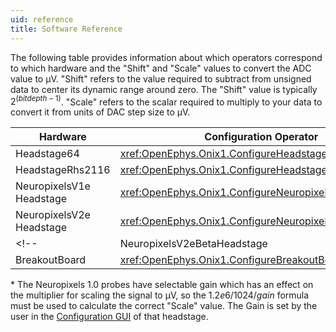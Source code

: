 ```yaml
---
uid: reference
title: Software Reference
---
```


The following table provides information about which operators correspond to which hardware and the "Shift" and "Scale"
values to convert the ADC value to μV. "Shift" refers to the value required to subtract from unsigned data to center its
dynamic range around zero. The "Shift" value is typically $2^{(bit depth - 1)}$. "Scale" refers to the scalar required to
multiply to your data to convert it from units of DAC step size to μV.

| Hardware                         | Configuration Operator                                      | Analog Input Device                                                                                                    | Ephys Data Operator                           | Data Frame                                         | Shift  | Scale              |
|----------------------------------|-------------------------------------------------------------|------------------------------------------------------------------------------------------------------------------------|-----------------------------------------------|----------------------------------------------------|--------|--------------------|
| Headstage64                      | <xref:OpenEphys.Onix1.ConfigureHeadstage64>                 | [Intan Rhd2164 (amplifier & auxiliary)](https://intantech.com/files/Intan_RHD2164_datasheet.pdf)                       | <xref:OpenEphys.Onix1.Rhd2164Data>            | <xref:OpenEphys.Onix1.Rhd2164DataFrame>            | -32768 | 0.195              |
| HeadstageRhs2116                 | <xref:OpenEphys.Onix1.ConfigureHeadstageRhs2116>            | [Intan Rhs2116](https://intantech.com/files/Intan_RHS2116_datasheet.pdf)                                               | <xref:OpenEphys.Onix1.Rhs2116Data>            | <xref:OpenEphys.Onix1.Rhs2116DataFrame>            | -32768 | 0.195              |
| NeuropixelsV1e<wbr>Headstage     | <xref:OpenEphys.Onix1.ConfigureNeuropixelsV1eHeadstage>     | [Neuropixels 1.0 probe (AP & LFP)](https://www.neuropixels.org/_files/ugd/328966_c5e4d31e8a974962b5eb8ec975408c9f.pdf) | <xref:OpenEphys.Onix1.NeuropixelsV1eData>     | <xref:OpenEphys.Onix1.NeuropixelsV1DataFrame>      | -512   | $1.2e6/1024/gain$* |
| NeuropixelsV2e<wbr>Headstage     | <xref:OpenEphys.Onix1.ConfigureNeuropixelsV2eHeadstage>     | [Neuropixels 2.0 probe](https://www.neuropixels.org/_files/ugd/328966_2b39661f072d405b8d284c3c73588bc6.pdf)            | <xref:OpenEphys.Onix1.NeuropixelsV2eData>     | <xref:OpenEphys.Onix1.NeuropixelsV2eDataFrame>     | -2048  | 3.05176            |
<!-- | NeuropixelsV2eBeta<wbr>Headstage | <xref:OpenEphys.Onix1.ConfigureNeuropixelsV2eBetaHeadstage> | Neuropixels 2.0 Beta probe                                                                                             | <xref:OpenEphys.Onix1.NeuropixelsV2eBetaData> | <xref:OpenEphys.Onix1.NeuropixelsV2eBetaDataFrame> | -8192  | 0.7629             |
| BreakoutBoard                    | <xref:OpenEphys.Onix1.ConfigureBreakoutBoard>               | [Breakout Board Analog Input]() in                                                                                       | <xref:OpenEphys.Onix1.AnalogInput>            | <xref:OpenEphys.Onix1.AnalogInputDataFrame>        | -8192  | 0.7629             | -->

\* The Neuropixels 1.0 probes have selectable gain which has an effect on the multiplier for scaling the signal to μV,
so the $1.2e6/1024/gain$ formula must be used to calculate the correct "Scale" value. The Gain is set by the user in the
[Configuration GUI](xref:np1e_gui) of that headstage.

